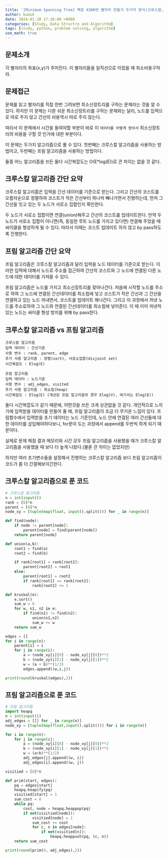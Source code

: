 ```yaml
---
title: '[Minimum Spanning Tree] 백준 4386번 별자리 만들기 두가지 방식(크루스칼, 프림)으로 풀어보기'
author: baduk
date: 2024-01-30 17:36:00 +0900
categories: [Study, Data Structre and Algorithm]
tags: [study, python, problem solving, algorithm]
use_math: true
---
```

## 문제소개
각 별자리의 좌표(x,y)가 주어진다. 이 별자리들을 일직선으로 이었을 때 최소비용구하라.

## 문제접근
문제를 읽고 별자리를 직접 한번 그려보면 최소신장트리를 구하는 문제라는 것을 알 수 있다. 하지만 이 문제는 다른 쉬운 최소신장트리를 구하는 문제와는 달리, 노드를 입력으로 따로 주지 않고 간선의 비용역시 따로 주지 않는다.

따라서 이 문제에서 시간을 들여야할 부분이 바로 이 `데이터를 어떻게 받아서` 최소신장트리의 비용을 구할 것 인가에 대한 부분이다.

이 문제는 두가지 알고리즘으로 풀 수 있다. 첫번째는 크루스칼 알고리즘을 사용하는 방법이고, 두번째는 프림 알고리즘을 사용하는 방법이다.

둘중 어느 알고리즘을 쓰든 둘다 시간복잡도는 O(E*log(E))로 큰 차이는 없을 것 같다.

## 크루스칼 알고리즘 간단 요약
크루스칼 알고리즘은 입력을 간선 데이터를 기준으로 받는다. 그리고 간선의 코스트를 오름차순으로 정렬하여 코스트가 작은 간선부터 하나씩 빼나가면서 진행하는데, 먼저 그 간선을 잇고 있는 두 노드가 서로소 집합인지 확인한다.

두 노드가 서로소 집합이면 연결(union)해주고 간선의 코스트를 업데이트한다. 만약 두 노드가 서로소 집합이 아니면(즉, 동일한 루트 노드를 가지고 있다면) 연결해 주었을 때 싸이클을 형성하게 될 수 있다. 따라서 이때는 코스트 업데이트 하지 않고 by pass하도록 진행한다. 

## 프림 알고리즘 간단 요약
프림 알고리즘은 크루스칼 알고리즘과 달리 입력을 노드 데이터를 기준으로 받는다. 이러한 입력에 대해서 노드로 주소를 접근하여 간선의 코스트와 그 노드에 연결된 다른 노드에 대한 데이터를 가져올 수 있다.

프림 알고리즘은 노드를 가지고 최소신장트리를 찾아나간다. 처음에 시작할 노드를 주소로 하여 그 노드에 연결된 간선데이터를 최소힙에 넣고 코스트가 작은 간선과 그 간선을 연결하고 있는 노드 꺼내면서, 코스트를 업데이트 해나간다. 그리고 이 과정에서 꺼낸 노드를 주소로하여 그 노드와 연결된 간선데이터를 최소힙에 넣어준다. 이 때 이미 꺼낸적 있는 노드는 싸이클 형성 방지를 위해 by pass한다.

## 크루스칼 알고리즘 vs 프림 알고리즘

```
크루스칼 알고리즘
입력 데이터 : 간선기준
사용 변수 : rank, parent, edge
추가 사용 알고리즘 : 정렬(sort), 서로소집합(disjoint set)
시간복잡도 : Elog(E)
```

```
프림 알고리즘
입력 데이터 : 노드기준
사용 변수 : adj_edges, visited
추가 사용 알고리즘 : 최소힙(heap)
시간복잡도 : Elog(E) (개선된 프림 알고리즘의 경우 Elog(V), 여기서는 Elog(E))
```

둘다 시간복잡도가 같기 때문에, 어떤것을 쓰든 크게 상관없을 것 같다. 개인적으로 느끼기에 입력받을 데이터를 만들어 줄 때, 프림 알고리즘이 조금 더 무거운 느낌이 있다. 프림함수에서 입력받을 초기 데이터는 노드 기준인데, 노드 안에 연결된 여러 간선들에 대한 데이터를 삽입해야하다보니, for문이 도는 과정에서 append를 두번씩 하게 되기 때문이다.

실제로 문제 채점 결과 메모리와 시간 모두 프림 알고리즘을 사용했을 때가 크루스칼 알고리즘을 사용했을 때 보다 더 높게 나왔다.(물론 큰 차이는 없었지만)

하지만 여러 초기변수들을 설정해서 진행하는 크루스칼 알고리즘 보다 프림 알고리즘이 코드가 좀 더 간결해보이긴한다.

## 크루스칼 알고리즘으로 푼 코드
```python
# 크루스칼 알고리즘
n = int(input())
rank = [0]*n
parent = [0]*n
node_xy = [tuple(map(float, input().split())) for _ in range(n)]

def find(node):
    if node != parent[node]:
        parent[node] = find(parent[node])
    return parent[node]

def union(a,b):
    root1 = find(a)
    root2 = find(b)

    if rank[root1] > rank[root2]:
        parent[root2] = root1
    else:
        parent[root1] = root2
        if rank[root1] == rank[root2]:
            rank[root2] += 1

def kruskal(e):
    e.sort()
    sum_w = 0
    for w, n1, n2 in e:
        if find(n1) != find(n2):
            union(n1,n2)
            sum_w += w
    return sum_w

edges = []
for i in range(n):
    parent[i] = i
    for j in range(i):
        a = (node_xy[i][0] - node_xy[j][0])**2
        b = (node_xy[i][1] - node_xy[j][1])**2
        w = (a + b)**(1/2)
        edges.append((w,i,j))

print(round(kruskal(edges),2))
```

## 프림 알고리즘으로 푼 코드
```python
# 프림 알고리즘
import heapq
n = int(input())
adj_edges = [[] for _ in range(n)]
node_xy = [tuple(map(float,input().split())) for i in range(n)]

for i in range(n):
    for j in range(i):
        a = (node_xy[i][0] - node_xy[j][0])**2
        b = (node_xy[i][1] - node_xy[j][1])**2
        w = (a+b)**(1/2)
        adj_edges[j].append((w, i))
        adj_edges[i].append((w, j))

visitied = [0]*n

def prim(start, edges):
    pq = edges[start]
    heapq.heapify(pq)
    visitied[start] = 1
    sum_cost = 0
    while pq:
        cost, node = heapq.heappop(pq)
        if not(visitied[node]):
            visitied[node] = 1
            sum_cost += cost
            for c, n in edges[node]:
                if not(visitied[n]):
                    heapq.heappush(pq, (c, n))
    return sum_cost

print(round(prim(0, adj_edges),2))
```